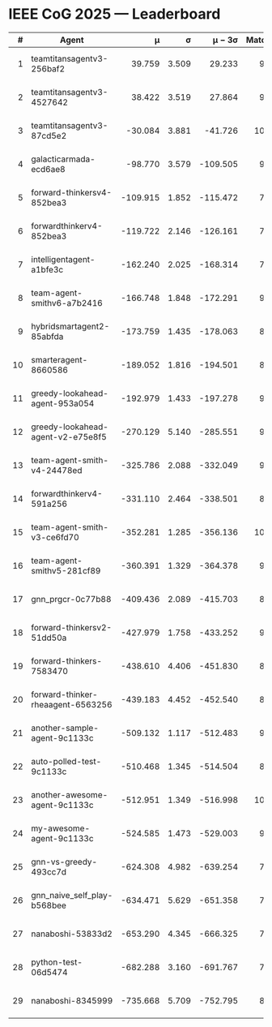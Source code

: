 # IEEE CoG 2025 — Leaderboard

| # | Agent | μ | σ | μ − 3σ | Matches | Updated |
|---:|---|---:|---:|---:|---:|---|
| 1 | teamtitansagentv3-256baf2 | 39.759 | 3.509 | 29.233 | 9720 | 2025-08-20 19:03 |
| 2 | teamtitansagentv3-4527642 | 38.422 | 3.519 | 27.864 | 9094 | 2025-08-20 19:03 |
| 3 | teamtitansagentv3-87cd5e2 | -30.084 | 3.881 | -41.726 | 10026 | 2025-08-20 19:03 |
| 4 | galacticarmada-ecd6ae8 | -98.770 | 3.579 | -109.505 | 9440 | 2025-08-20 19:03 |
| 5 | forward-thinkersv4-852bea3 | -109.915 | 1.852 | -115.472 | 7777 | 2025-08-20 19:03 |
| 6 | forwardthinkerv4-852bea3 | -119.722 | 2.146 | -126.161 | 7571 | 2025-08-20 19:03 |
| 7 | intelligentagent-a1bfe3c | -162.240 | 2.025 | -168.314 | 7876 | 2025-08-20 19:03 |
| 8 | team-agent-smithv6-a7b2416 | -166.748 | 1.848 | -172.291 | 9180 | 2025-08-20 19:03 |
| 9 | hybridsmartagent2-85abfda | -173.759 | 1.435 | -178.063 | 8624 | 2025-08-20 19:03 |
| 10 | smarteragent-8660586 | -189.052 | 1.816 | -194.501 | 8289 | 2025-08-20 19:03 |
| 11 | greedy-lookahead-agent-953a054 | -192.979 | 1.433 | -197.278 | 9258 | 2025-08-20 19:03 |
| 12 | greedy-lookahead-agent-v2-e75e8f5 | -270.129 | 5.140 | -285.551 | 9378 | 2025-08-20 19:03 |
| 13 | team-agent-smith-v4-24478ed | -325.786 | 2.088 | -332.049 | 9942 | 2025-08-20 19:03 |
| 14 | forwardthinkerv4-591a256 | -331.110 | 2.464 | -338.501 | 8007 | 2025-08-20 19:03 |
| 15 | team-agent-smith-v3-ce6fd70 | -352.281 | 1.285 | -356.136 | 10342 | 2025-08-20 19:03 |
| 16 | team-agent-smithv5-281cf89 | -360.391 | 1.329 | -364.378 | 9920 | 2025-08-20 19:03 |
| 17 | gnn_prgcr-0c77b88 | -409.436 | 2.089 | -415.703 | 8530 | 2025-08-20 19:03 |
| 18 | forward-thinkersv2-51dd50a | -427.979 | 1.758 | -433.252 | 9686 | 2025-08-20 19:03 |
| 19 | forward-thinkers-7583470 | -438.610 | 4.406 | -451.830 | 8760 | 2025-08-20 19:03 |
| 20 | forward-thinker-rheaagent-6563256 | -439.183 | 4.452 | -452.540 | 8766 | 2025-08-20 19:03 |
| 21 | another-sample-agent-9c1133c | -509.132 | 1.117 | -512.483 | 9440 | 2025-08-20 19:03 |
| 22 | auto-polled-test-9c1133c | -510.468 | 1.345 | -514.504 | 8880 | 2025-08-20 19:03 |
| 23 | another-awesome-agent-9c1133c | -512.951 | 1.349 | -516.998 | 10180 | 2025-08-20 19:03 |
| 24 | my-awesome-agent-9c1133c | -524.585 | 1.473 | -529.003 | 9840 | 2025-08-20 19:03 |
| 25 | gnn-vs-greedy-493cc7d | -624.308 | 4.982 | -639.254 | 7540 | 2025-08-20 19:03 |
| 26 | gnn_naive_self_play-b568bee | -634.471 | 5.629 | -651.358 | 7800 | 2025-08-20 19:03 |
| 27 | nanaboshi-53833d2 | -653.290 | 4.345 | -666.325 | 7360 | 2025-08-20 19:03 |
| 28 | python-test-06d5474 | -682.288 | 3.160 | -691.767 | 7660 | 2025-08-20 19:03 |
| 29 | nanaboshi-8345999 | -735.668 | 5.709 | -752.795 | 8030 | 2025-08-20 19:03 |
